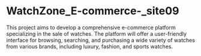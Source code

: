 # WatchZone_E-commerce-_site09
This project aims to develop a comprehensive e-commerce platform specializing in the sale of watches. The platform will offer a user-friendly interface for browsing, searching, and purchasing a wide variety of watches from various brands, including luxury, fashion, and sports watches.
